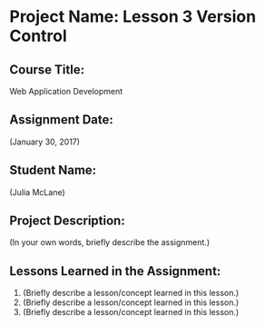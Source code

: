 # Project Name:  Lesson 3 Version Control


## Course Title:
Web Application Development

## Assignment Date:  
(January 30, 2017)

## Student Name:  
(Julia McLane)

## Project Description:
(In your own words, briefly describe the assignment.)

## Lessons Learned in the Assignment:
1. (Briefly describe a lesson/concept learned in this lesson.)
2. (Briefly describe a lesson/concept learned in this lesson.)
3. (Briefly describe a lesson/concept learned in this lesson.)

